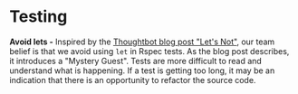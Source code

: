 # Testing

**Avoid lets -** Inspired by the [Thoughtbot blog post "Let's Not"](https://thoughtbot.com/blog/lets-not), our team belief is that we avoid using `let` in Rspec tests. As the blog post describes, it introduces a "Mystery Guest". Tests are more difficult to read and understand what is happening. If a test is getting too long, it may be an indication that there is an opportunity to refactor the source code.
